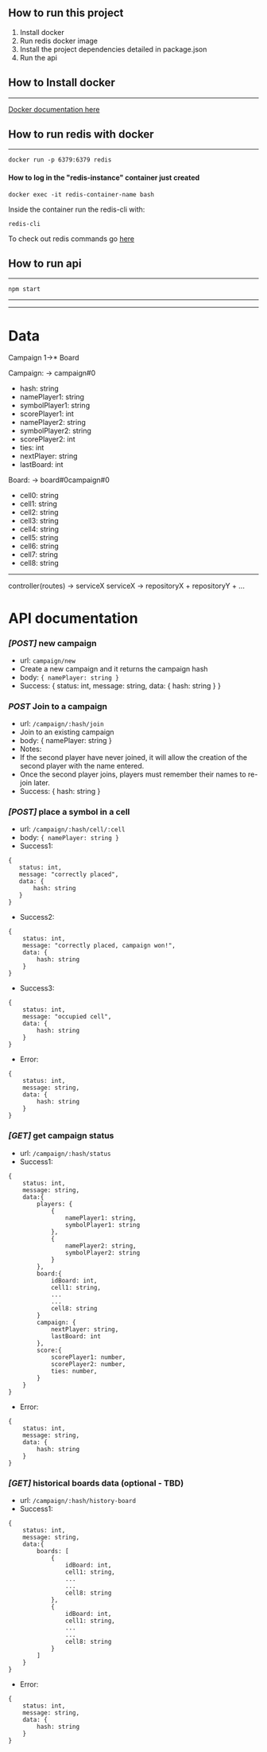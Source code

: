 

## How to run this project

1. Install docker
2. Run redis docker image 
3. Install the project dependencies detailed in package.json
4. Run the api


## How to Install docker
--------------------

[Docker documentation here](https://docs.docker.com/engine/install/ubuntu/)

## How to run redis with docker
--------------------
```
docker run -p 6379:6379 redis
```


#### How to log in the "redis-instance" container just created

```
docker exec -it redis-container-name bash
```

Inside the container run the redis-cli with:

```
redis-cli
```

To check out redis commands go [here](https://redis.io/commands)

## How to run api
-------------------------
```
npm start
```


-------------------
---------------

# Data 


Campaign 1->* Board

Campaign: -> campaign#0
- hash: string
- namePlayer1: string
- symbolPlayer1: string
- scorePlayer1: int
- namePlayer2: string
- symbolPlayer2: string
- scorePlayer2: int
- ties: int
- nextPlayer: string
- lastBoard: int

Board: -> board#0campaign#0
- cell0: string
- cell1: string
- cell2: string
- cell3: string
- cell4: string
- cell5: string
- cell6: string
- cell7: string
- cell8: string

-----------

controller(routes) -> serviceX
serviceX -> repositoryX + repositoryY + ...


# API documentation

### _[POST]_ new campaign
- url: `campaign/new`
- Create a new campaign and it returns the campaign hash
- body: `{ namePlayer: string }`
- Success: { 
    status: int,
    message: string,
    data: {
        hash: string
    }
 }

### _POST_ Join to a campaign
- url: `/campaign/:hash/join`
- Join to an existing campaign
- body: { namePlayer: string }
- Notes:
 - If the second player have never joined, it will allow the creation of the second player with the name entered.
 - Once the second player joins, players must remember their names to re-join later.
- Success: { hash: string }

### _[POST]_ place a symbol in a cell
- url: `/campaign/:hash/cell/:cell`
- body: `{ namePlayer: string }`
- Success1: 
 ```
{ 
    status: int,
    message: "correctly placed",
    data: {
        hash: string
    }
 }
```
- Success2:
``` 
{ 
    status: int,
    message: "correctly placed, campaign won!",
    data: {
        hash: string
    }
}
```
- Success3:
```
{ 
    status: int,
    message: "occupied cell",
    data: {
        hash: string
    }
}
```
- Error: 
```
{ 
    status: int,
    message: string,
    data: {
        hash: string
    }
}
```

### _[GET]_ get campaign status
- url: `/campaign/:hash/status`
- Success1: 
```
{   
    status: int,
    message: string,
    data:{
        players: {
            {
                namePlayer1: string,
                symbolPlayer1: string
            },
            {
                namePlayer2: string,
                symbolPlayer2: string
            }
        },
        board:{
            idBoard: int,
            cell1: string,
            ...
            ...
            cell8: string
        }
        campaign: {
            nextPlayer: string,
            lastBoard: int
        },
        score:{
            scorePlayer1: number,
            scorePlayer2: number,
            ties: number,
        }
    }
}
```
- Error: 
```
{ 
    status: int,
    message: string,
    data: {
        hash: string
    }
}
```


### _[GET]_ historical boards data (optional - TBD)
- url: `/campaign/:hash/history-board`
- Success1: 
```
{   
    status: int,
    message: string,
    data:{
        boards: [
            {
                idBoard: int,
                cell1: string,
                ...
                ...
                cell8: string
            },
            {
                idBoard: int,
                cell1: string,
                ...
                ...
                cell8: string
            }
        ]
    }
}
```
- Error: 
```
{ 
    status: int,
    message: string,
    data: {
        hash: string
    }
}
```
